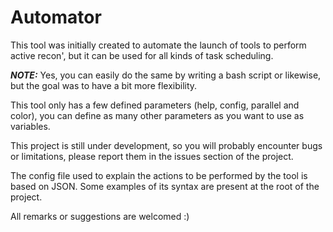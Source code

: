 # Automator

This tool was initially created to automate the launch of tools to perform active recon', but it can be used for all kinds of task scheduling.


**_NOTE:_**  Yes, you can easily do the same by writing a bash script or likewise, but the goal was to have a bit more flexibility.


This tool only has a few defined parameters (help, config, parallel and color), you can define as many other parameters as you want to use as variables.

This project is still under development, so you will probably encounter bugs or limitations, please report them in the issues section of the project.

The config file used to explain the actions to be performed by the tool is based on JSON. Some examples of its syntax are present at the root of the project.

All remarks or suggestions are welcomed :)
